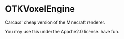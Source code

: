 # OTKVoxelEngine
Carcass' cheap version of the Minecraft renderer.

You may use this under the Apache2.0 license.
have fun.
